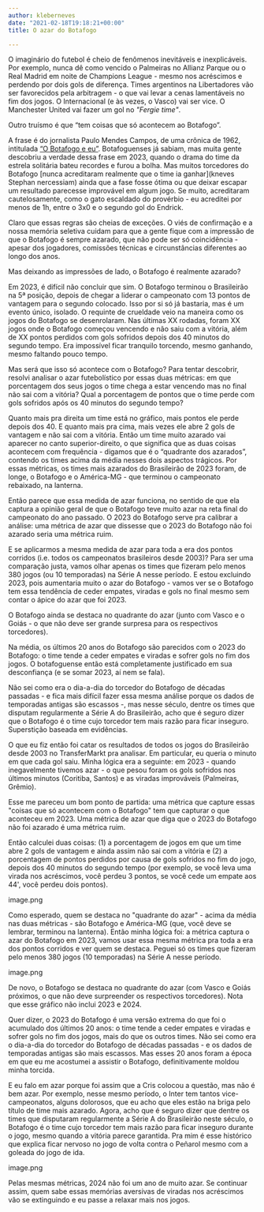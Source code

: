 ```yaml
---
author: kleberneves
date: "2021-02-18T19:18:21+00:00"
title: O azar do Botafogo

---
```


O imaginário do futebol é cheio de fenômenos inevitáveis e inexplicáveis. Por exemplo, nunca dê como vencido o Palmeiras no Allianz Parque ou o Real Madrid em noite de Champions League - mesmo nos acréscimos e perdendo por dois gols de diferença. Times argentinos na Libertadores vão ser favorecidos pela arbitragem - o que vai levar a cenas lamentáveis no fim dos jogos. O Internacional (e às vezes, o Vasco) vai ser vice. O Manchester United vai fazer um gol no *"Fergie time"*.

Outro truísmo é que “tem coisas que só acontecem ao Botafogo”.

A frase é do jornalista Paulo Mendes Campos, de uma crônica de 1962, intitulada [“O Botafogo e eu”](https://www.uol.com.br/esporte/colunas/pvc/2023/11/02/ha-coisas-que-so-aconteceu-ao-botafogo-frase-nasceu-com-botafogo-campeao.htm). Botafoguenses já sabiam, mas muita gente descobriu a verdade dessa frase em 2023, quando o drama do time da estrela solitária bateu recordes e furou a bolha. Mas muitos torcedores do Botafogo [nunca acreditaram realmente que o time ia ganhar](kneves Stephan nercessiam) ainda que a fase fosse ótima ou que deixar escapar um resultado parecesse improvável em algum jogo. Se muito, acreditaram cautelosamente, como o gato escaldado do provérbio - eu acreditei por menos de 1h, entre o 3x0 e o segundo gol do Endrick.

Claro que essas regras são cheias de exceções. O viés de confirmação e a nossa memória seletiva cuidam para que a gente fique com a impressão de que o Botafogo é sempre azarado, que não pode ser só coincidência - apesar dos jogadores, comissões técnicas e circunstâncias diferentes ao longo dos anos.

Mas deixando as impressões de lado, o Botafogo é realmente azarado?

Em 2023, é difícil não concluir que sim. O Botafogo terminou o Brasileirão na 5ª posição, depois de chegar a liderar o campeonato com 13 pontos de vantagem para o segundo colocado. Isso por si só já bastaria, mas é um evento único, isolado. O requinte de crueldade veio na maneira como os jogos do Botafogo se desenrolaram. Nas últimas XX rodadas, foram XX jogos onde o Botafogo começou vencendo e não saiu com a vitória, além de XX pontos perdidos com gols sofridos depois dos 40 minutos do segundo tempo. Era impossível ficar tranquilo torcendo, mesmo ganhando, mesmo faltando pouco tempo.

Mas será que isso só acontece com o Botafogo? Para tentar descobrir, resolvi analisar o azar futebolístico por essas duas métricas: em que porcentagem dos seus jogos o time chega a estar vencendo mas no final não sai com a vitória? Qual a porcentagem de pontos que o time perde com gols sofridos após os 40 minutos do segundo tempo?

Quanto mais pra direita um time está no gráfico, mais pontos ele perde depois dos 40. E quanto mais pra cima, mais vezes ele abre 2 gols de vantagem e não sai com a vitória. Então um time muito azarado vai aparecer no canto superior-direito, o que significa que as duas coisas acontecem com frequência - digamos que é o “quadrante dos azarados”, contendo os times acima da média nesses dois aspectos trágicos. Por essas métricas, os times mais azarados do Brasileirão de 2023 foram, de longe, o Botafogo e o América-MG - que terminou o campeonato rebaixado, na lanterna.

Então parece que essa medida de azar funciona, no sentido de que ela captura a opinião geral de que o Botafogo teve muito azar na reta final do campeonato do ano passado. O 2023 do Botafogo serve pra calibrar a análise: uma métrica de azar que dissesse que o 2023 do Botafogo não foi azarado seria    uma métrica ruim.

E se aplicarmos a mesma medida de azar para toda a era dos pontos corridos (i.e. todos os campeonatos brasileiros desde 2003)? Para ser uma comparação justa, vamos olhar apenas os times que fizeram pelo menos 380 jogos (ou 10 temporadas) na Série A nesse período. E estou excluindo 2023, pois aumentaria muito o azar do Botafogo - vamos ver se o Botafogo tem essa tendência de ceder empates, viradas e gols no final mesmo sem contar o ápice do azar que foi 2023.

O Botafogo ainda se destaca no quadrante do azar (junto com Vasco e o Goiás - o que não deve ser grande surpresa para os respectivos torcedores).

Na média, os últimos 20 anos do Botafogo são parecidos com o 2023 do Botafogo: o time tende a ceder empates e viradas e sofrer gols no fim dos jogos. O botafoguense então está completamente justificado em sua desconfiança (e se somar 2023, aí nem se fala).

Não sei como era o dia-a-dia do torcedor do Botafogo de décadas passadas - e fica mais difícil fazer essa mesma análise porque os dados de temporadas antigas são escassos -, mas nesse século, dentre os times que disputam regularmente a Série A do Brasileirão, acho que é seguro dizer que o Botafogo é o time cujo torcedor tem mais razão para ficar inseguro. Superstição baseada em evidências.






O que eu fiz então foi catar os resultados de todos os jogos do Brasileirão desde 2003 no TransferMarkt pra analisar. Em particular, eu queria o minuto em que cada gol saiu. Minha lógica era a seguinte: em 2023 - quando inegavelmente tivemos azar - o que pesou foram os gols sofridos nos últimos minutos (Coritiba, Santos) e as viradas improváveis (Palmeiras, Grêmio).

Esse me pareceu um bom ponto de partida: uma métrica que capture essas "coisas que só acontecem com o Botafogo" tem que capturar o que aconteceu em 2023. Uma métrica de azar que diga que o 2023 do Botafogo não foi azarado é uma métrica ruim.

Então calculei duas coisas: (1) a porcentagem de jogos em que um time abre 2 gols de vantagem e ainda assim não sai com a vitória e (2) a porcentagem de pontos perdidos por causa de gols sofridos no fim do jogo, depois dos 40 minutos do segundo tempo (por exemplo, se você leva uma virada nos acréscimos, você perdeu 3 pontos, se você cede um empate aos 44', você perdeu dois pontos).

image.png

Como esperado, quem se destaca no "quadrante do azar" - acima da média nas duas métricas - são Botafogo e América-MG (que, você deve se lembrar, terminou na lanterna). Então minha lógica foi: a métrica captura o azar do Botafogo em 2023, vamos usar essa mesma métrica pra toda a era dos pontos corridos e ver quem se destaca. Peguei só os times que fizeram pelo menos 380 jogos (10 temporadas) na Série A nesse período.

image.png

De novo, o Botafogo se destaca no quadrante do azar (com Vasco e Goiás próximos, o que não deve surpreender os respectivos torcedores). Nota que esse gráfico não inclui 2023 e 2024.

Quer dizer, o 2023 do Botafogo é uma versão extrema do que foi o acumulado dos últimos 20 anos: o time tende a ceder empates e viradas e sofrer gols no fim dos jogos, mais do que os outros times. Não sei como era o dia-a-dia do torcedor do Botafogo de décadas passadas - e os dados de temporadas antigas são mais escassos. Mas esses 20 anos foram a época em que eu me acostumei a assistir o Botafogo, definitivamente moldou minha torcida.

E eu falo em azar porque foi assim que a Cris colocou a questão, mas não é bem azar. Por exemplo, nesse mesmo período, o Inter tem tantos vice-campeonatos, alguns dolorosos, que eu acho que eles estão na briga pelo título de time mais azarado. Agora, acho que é seguro dizer que dentre os times que disputaram regularmente a Série A do Brasileirão neste século, o Botafogo é o time cujo torcedor tem mais razão para ficar inseguro durante o jogo, mesmo quando a vitória parece garantida. Pra mim é esse histórico que explica ficar nervoso no jogo de volta contra o Peñarol mesmo com a goleada do jogo de ida.

image.png

Pelas mesmas métricas, 2024 não foi um ano de muito azar. Se continuar assim, quem sabe essas memórias aversivas de viradas nos acréscimos vão se extinguindo e eu passe a relaxar mais nos jogos.